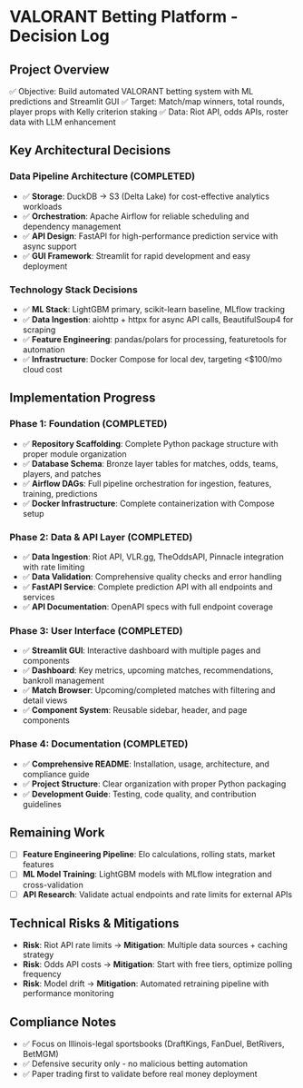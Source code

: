 # VALORANT Betting Platform - Decision Log

## Project Overview
✅ Objective: Build automated VALORANT betting system with ML predictions and Streamlit GUI
✅ Target: Match/map winners, total rounds, player props with Kelly criterion staking
✅ Data: Riot API, odds APIs, roster data with LLM enhancement

## Key Architectural Decisions

### Data Pipeline Architecture (COMPLETED)
- ✅ **Storage**: DuckDB → S3 (Delta Lake) for cost-effective analytics workloads
- ✅ **Orchestration**: Apache Airflow for reliable scheduling and dependency management  
- ✅ **API Design**: FastAPI for high-performance prediction service with async support
- ✅ **GUI Framework**: Streamlit for rapid development and easy deployment

### Technology Stack Decisions
- ✅ **ML Stack**: LightGBM primary, scikit-learn baseline, MLflow tracking
- ✅ **Data Ingestion**: aiohttp + httpx for async API calls, BeautifulSoup4 for scraping
- ✅ **Feature Engineering**: pandas/polars for processing, featuretools for automation
- ✅ **Infrastructure**: Docker Compose for local dev, targeting <$100/mo cloud cost

## Implementation Progress

### Phase 1: Foundation (COMPLETED)
- ✅ **Repository Scaffolding**: Complete Python package structure with proper module organization
- ✅ **Database Schema**: Bronze layer tables for matches, odds, teams, players, and patches
- ✅ **Airflow DAGs**: Full pipeline orchestration for ingestion, features, training, predictions
- ✅ **Docker Infrastructure**: Complete containerization with Compose setup

### Phase 2: Data & API Layer (COMPLETED)
- ✅ **Data Ingestion**: Riot API, VLR.gg, TheOddsAPI, Pinnacle integration with rate limiting
- ✅ **Data Validation**: Comprehensive quality checks and error handling
- ✅ **FastAPI Service**: Complete prediction API with all endpoints and services
- ✅ **API Documentation**: OpenAPI specs with full endpoint coverage

### Phase 3: User Interface (COMPLETED)
- ✅ **Streamlit GUI**: Interactive dashboard with multiple pages and components
- ✅ **Dashboard**: Key metrics, upcoming matches, recommendations, bankroll management
- ✅ **Match Browser**: Upcoming/completed matches with filtering and detail views
- ✅ **Component System**: Reusable sidebar, header, and page components

### Phase 4: Documentation (COMPLETED)
- ✅ **Comprehensive README**: Installation, usage, architecture, and compliance guide
- ✅ **Project Structure**: Clear organization with proper Python packaging
- ✅ **Development Guide**: Testing, code quality, and contribution guidelines

## Remaining Work
- [ ] **Feature Engineering Pipeline**: Elo calculations, rolling stats, market features
- [ ] **ML Model Training**: LightGBM models with MLflow integration and cross-validation
- [ ] **API Research**: Validate actual endpoints and rate limits for external APIs

## Technical Risks & Mitigations
- **Risk**: Riot API rate limits → **Mitigation**: Multiple data sources + caching strategy
- **Risk**: Odds API costs → **Mitigation**: Start with free tiers, optimize polling frequency  
- **Risk**: Model drift → **Mitigation**: Automated retraining pipeline with performance monitoring

## Compliance Notes
- ✅ Focus on Illinois-legal sportsbooks (DraftKings, FanDuel, BetRivers, BetMGM)
- ✅ Defensive security only - no malicious betting automation
- ✅ Paper trading first to validate before real money deployment